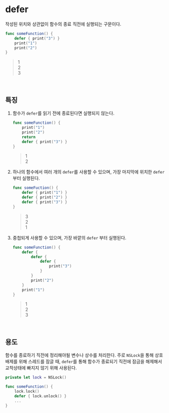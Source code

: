 # defer

작성된 위치와 상관없이 함수의 종료 직전에 실행되는 구문이다.

```swift
func someFunction() {
    defer { print("3") }
    print("1")
    print("2")
}
```

> 1   
> 2   
> 3

&nbsp;
## 특징

1. 함수가 `defer`를 읽기 전에 종료된다면 실행되지 않는다.

    ```swift
    func someFunction() {
        print("1")
        print("2")
        return
        defer { print("3") }
    }
    ```

    > 1   
    > 2

2. 하나의 함수에서 여러 개의 `defer`를 사용할 수 있으며, 가장 마지막에 위치한 `defer` 부터 실행된다.

    ```swift
    func someFuction() {
        defer { print("1") }
        defer { print("2") }
        defer { print("3") }
    }
    ```

    > 3   
    > 2   
    > 1

3. 중첩되게 사용할 수 있으며, 가장 바깥의 `defer` 부터 실행된다.

    ```swift
    func someFunction() {
        defer {
            defer {
                defer {
                    print("3")
                }
            }
            print("2")
        }
        print("1")
    }
    ```

    > 1   
    > 2   
    > 3   

&nbsp;
## 용도

함수를 종료하기 직전에 정리해야될 변수나 상수를 처리한다. 주로 `NSLock`을 통해 상호배제를 위해 스레드를 잠글 때, `defer`를 통해 함수가 종료되기 직전에 잠금을 해제해서 교착상태에 빠지지 않기 위해 사용된다.

```swift
private let lock = NSLock()

func someFunction() {
    lock.lock()
    defer { lock.unlock() }
    ...
}
```